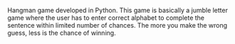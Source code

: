 Hangman game developed in Python.
This game is basically a jumble letter game where the user has to enter correct alphabet to complete the sentence within limited number of chances. The more you make the wrong guess, less is the chance of winning.
